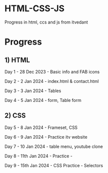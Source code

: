 # HTML-CSS-JS

Progress in html, ccs and js from itvedant

# Progress 

## 1) HTML 

Day 1 - 28 Dec 2023 - Basic info and FAB icons

Day 2 - 2 Jan 2024 - index.html & contact.html

Day 3 - 3 Jan 2024 - Tables

Day 4 - 5 Jan 2024 - form, Table form

## 2) CSS

Day 5 - 8 Jan 2024 - Frameset, CSS 

Day 6 - 9 Jan 2024 - Practice itv website 

Day 7 - 10 Jan 2024 - table menu, youtube clone 

Day 8 - 11th Jan 2024 - Practice -

Day 9 - 15th Jan 2024 - CSS Practice - Selectors

